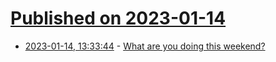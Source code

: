 # [Published on 2023-01-14](index.md)

* [2023-01-14, 13:33:44](https://lobste.rs/s/3eyfgm/what_are_you_doing_this_weekend) - [What are you doing this weekend?](https://lobste.rs/s/3eyfgm/what_are_you_doing_this_weekend)
